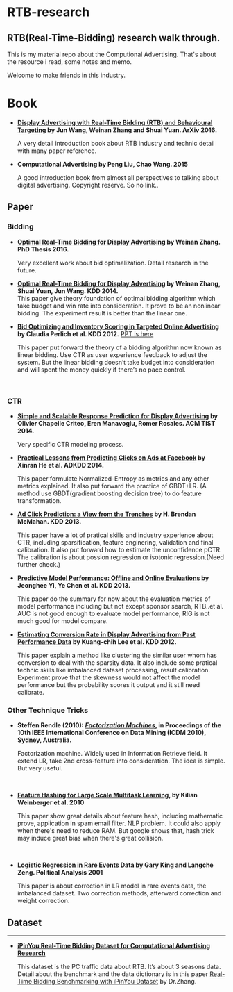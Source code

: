 # RTB-research

## RTB\(Real-Time-Bidding\) research walk through.  

This is my material repo about the Computional Advertising. That's about the resource i read, some notes and memo.   

Welcome to make friends in this industry. 

# Book

- **[Display Advertising with Real-Time Bidding (RTB) and Behavioural Targeting](https://arxiv.org/abs/1610.03013) by Jun Wang, Weinan Zhang and Shuai Yuan. ArXiv 2016.**  

  A very detail introduction book about RTB industry and technic detail with many paper reference.

- **Computational Advertising by Peng Liu, Chao Wang. 2015**  

  A good introduction book from almost all perspectives to talking about digital advertising. Copyright reserve. So no link..

## Paper

### Bidding

- **[Optimal Real-Time Bidding for Display Advertising](http://discovery.ucl.ac.uk/1496878/1/weinan-zhang-phd-2016.pdf) by Weinan Zhang. PhD Thesis 2016.**  

  Very excellent work about bid optimalization.  Detail research in the future.

- **[Optimal Real-Time Bidding for Display Advertising](http://wnzhang.net/share/rtb-papers/optimal-rtb.pdf) by Weinan Zhang, Shuai Yuan, Jun Wang. KDD 2014.**   
  This paper give theory foundation of optimal bidding algorithm which take budget and win rate into consideration. It prove to be an nonlinear bidding. The experiment result is better than the linear one. 

- **[Bid Optimizing and Inventory Scoring in Targeted Online Advertising](http://wnzhang.net/share/rtb-papers/lin-bid.pdf) by Claudia Perlich et al. KDD 2012.** [PPT is here](https://www.samsi.info/wp-content/uploads/2016/03/perlich_august2012.pdf)

  This paper put forward the theory of a bidding algorithm now known as linear bidding. Use CTR as user experience feedback to adjust the system. But the linear bidding doesn’t take budget into consideration and will spent the money quickly if there’s no pace control. 

  ​

### CTR

* **[Simple and Scalable Response Prediction for Display Advertising](http://wnzhang.net/share/rtb-papers/ctr-chapelle.pdf) by Olivier Chapelle Criteo, Eren Manavoglu, Romer Rosales. ACM TIST 2014.**

  Very specific CTR modeling process.

* **[Practical Lessons from Predicting Clicks on Ads at Facebook](http://wnzhang.net/share/rtb-papers/fb-ad-ctr.pdf) by Xinran He et al. ADKDD 2014.**    

  This paper formulate Normalized-Entropy as metrics and any other metrics explained. It also put forward the practice of GBDT+LR. \(A method use GBDT\(gradient boosting decision tree\) to do feature transformation.


* **[Ad Click Prediction: a View from the Trenches](https://www.eecs.tufts.edu/%7Edsculley/papers/ad-click-prediction.pdf) by H. Brendan McMahan. KDD 2013.**

  This paper have a lot of pratical skills and industry experience about CTR, including sparsification, feature enginering, validation and final calibration. It also put forward how to estimate the unconfidence pCTR. The calibration is about possion regression or isotonic regression.(Need further check.)

* **[Predictive Model Performance: Offline and Online Evaluations](https://chbrown.github.io/kdd-2013-usb/kdd/p1294.pdf) by Jeonghee Yi, Ye Chen et al. KDD 2013.**    

  This paper do the summary for now about the evaluation metrics of model performance including but not except sponsor search, RTB..et al. AUC is not good enough to evaluate model performance, RIG is not much good for model compare.

- **[Estimating Conversion Rate in Display Advertising from Past Performance Data](http://wnzhang.net/share/rtb-papers/cvr-est.pdf) by Kuang-chih Lee et al. KDD 2012.**

  This paper explain a method like clustering the similar user whom has conversion to deal with the sparsity data. It also include some pratical technic skills like imbalanced dataset processing, result calibration. Experiment prove that the skewness would not affect the model performance but the probability scores it output and it still need calibrate.

###  

### Other Technique Tricks

- **Steffen Rendle (2010): *[Factorization Machines](https://www.csie.ntu.edu.tw/~b97053/paper/Rendle2010FM.pdf)*, in Proceedings of the 10th IEEE International Conference on Data Mining (ICDM 2010), Sydney, Australia.**

  Factorization machine. Widely used in Information Retrieve field. It extend LR, take 2nd  cross-feature into consideration. The idea is simple. But very useful.

  ​

- **[Feature Hashing for Large Scale Multitask Learning](http://www.machinelearning.org/archive/icml2009/papers/407.pdf), by Kilian Weinberger et al.  2010**

  This paper show great details about feature hash, including mathematic prove, application in spam email filter. NLP problem. It could also apply when there's need to reduce RAM. But google shows that, hash trick may induce great bias when there's great collision.

  ​

- **[Logistic Regression in Rare Events Data](https://gking.harvard.edu/files/0s.pdf) by Gary King and Langche Zeng. Political Analysis 2001**  

  This paper is about correction in LR model in rare events data, the imbalanced dataset. Two correction methods, afterward correction and weight correction.

## Dataset

---

* **[iPinYou Real-Time Bidding Dataset for Computational Advertising Research](http://data.computational-advertising.org)**   

  This dataset is the PC traffic data about RTB. It’s about 3 seasons data. Detail about the benchmark and the data dictionary is in this paper [Real-Time Bidding Benchmarking with iPinYou Dataset](https://arxiv.org/pdf/1407.7073.pdf) by Dr.Zhang.



